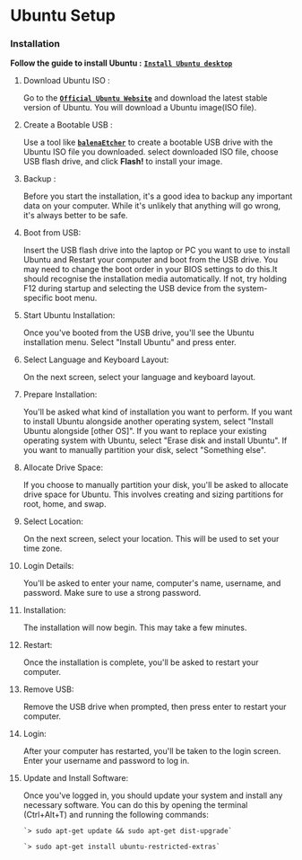 # **Ubuntu Setup**


### **Installation**

**Follow the guide to install Ubuntu :**  [**`Install Ubuntu desktop`**](https://ubuntu.com/tutorials/install-ubuntu-desktop#1-overview)

 1. Download Ubuntu ISO :
     
    Go to the [**`Official Ubuntu Website`**](https://ubuntu.com/download/desktop) and download the latest stable version of Ubuntu. You will  download a Ubuntu image(ISO file).
  
 2. Create a Bootable USB :

    Use a tool like [**`balenaEtcher`**](https://etcher.balena.io/#download-etcher) to create a bootable USB drive with the Ubuntu ISO file you downloaded. select downloaded ISO file, choose USB flash drive, and click **Flash!** to install your image.

 3. Backup : 

    Before you start the installation, it's a good idea to backup any important data on your computer. While it's unlikely that anything will go wrong, it's always better to be safe.

 4. Boot from USB: 

    Insert the USB flash drive into the laptop or PC you want to use to install Ubuntu and Restart your computer and boot from the USB drive. You may need to change the boot order in your BIOS settings to do this.It should recognise the installation media automatically. If not, try holding F12 during startup and selecting the USB device from the system-specific boot menu. 

 5. Start Ubuntu Installation: 

    Once you've booted from the USB drive, you'll see the Ubuntu installation menu. Select "Install Ubuntu" and press enter.

 6. Select Language and Keyboard Layout: 

    On the next screen, select your language and keyboard layout.
  
 7. Prepare Installation: 

    You'll be asked what kind of installation you want to perform. If you want to install Ubuntu alongside another operating system, select "Install Ubuntu alongside [other OS]". If you want to replace your existing operating system with Ubuntu, select "Erase disk and install Ubuntu". If you want to manually partition your disk, select "Something else".

 9. Allocate Drive Space: 

    If you choose to manually partition your disk, you'll be asked to allocate drive space for Ubuntu. This involves creating and sizing partitions for root, home, and swap.

10. Select Location: 

    On the next screen, select your location. This will be used to set your time zone.

11. Login Details: 

    You'll be asked to enter your name, computer's name, username, and password. Make sure to use a strong password.

12. Installation: 

    The installation will now begin. This may take a few minutes.

13. Restart: 

    Once the installation is complete, you'll be asked to restart your computer.
    
14. Remove USB: 
    
    Remove the USB drive when prompted, then press enter to restart your computer.

15. Login: 

    After your computer has restarted, you'll be taken to the login screen. Enter your username and password to log in.

16. Update and Install Software: 

    Once you've logged in, you should update your system and install any necessary software. You can do this by opening the terminal (Ctrl+Alt+T) and running the following commands:
  
        `> sudo apt-get update && sudo apt-get dist-upgrade`
  
        `> sudo apt-get install ubuntu-restricted-extras`
